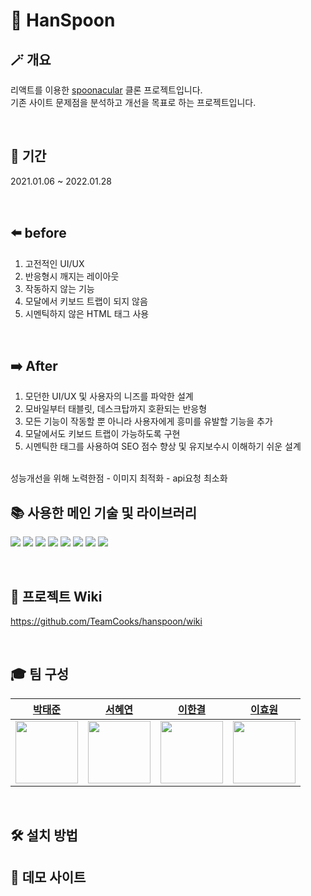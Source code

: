 # 🥄 HanSpoon

## 🪄 개요
리액트를 이용한 [spoonacular](https://spoonacular.com/) 클론 프로젝트입니다.<br>
기존 사이트 문제점을 분석하고 개선을 목표로 하는 프로젝트입니다.

<br>

## 📆 기간
2021.01.06 ~ 2022.01.28

<br>

## ⬅️ before
1. 고전적인 UI/UX
2. 반응형시 깨지는 레이아웃
3. 작동하지 않는 기능
4. 모달에서 키보드 트랩이 되지 않음
5. 시멘틱하지 않은 HTML 태그 사용

<br>

## ➡️ After
1. 모던한 UI/UX 및 사용자의 니즈를 파악한 설계
2. 모바일부터 태블릿, 데스크탑까지 호환되는 반응형
3. 모든 기능이 작동할 뿐 아니라 사용자에게 흥미를 유발할 기능을 추가
4. 모달에서도 키보드 트랩이 가능하도록 구현
5. 시멘틱한 태그를 사용하여 SEO 점수 향상 및 유지보수시 이해하기 쉬운 설계

<br>
성능개선을 위해 노력한점
- 이미지 최적화
- api요청 최소화


## 📚 사용한 메인 기술 및 라이브러리
<img src="https://img.shields.io/badge/html-E34F26?style=for-the-badge&logo=html5&logoColor=white"> <img src="https://img.shields.io/badge/css-1572B6?style=for-the-badge&logo=css3&logoColor=white"> <img src="https://img.shields.io/badge/javascript-F7DF1E?style=for-the-badge&logo=javascript&logoColor=black"> <img src="https://img.shields.io/badge/react(cra)-61DAFB?style=for-the-badge&logo=react&logoColor=black"> <img src="https://img.shields.io/badge/sass-CC6699?style=for-the-badge&logo=sass&logoColor=black"> <img src="https://img.shields.io/badge/firebase-FFCA28?style=for-the-badge&logo=firebase&logoColor=black"> <img src="https://img.shields.io/badge/firestore-FFCA28?style=for-the-badge&logo=firebase&logoColor=black"> <img src="https://img.shields.io/badge/webpack-8DD6F9?style=for-the-badge&logo=webpack&logoColor=black">

<br>

## 📝 프로젝트 Wiki
https://github.com/TeamCooks/hanspoon/wiki

<br>

## 🎓 팀 구성

|   [박태준](https://github.com/joker77z) | [서혜연](https://github.com/skojphy) | [이한결](https://github.com/hanana1253) | [이효원](https://github.com/hhhyyo) |
|:---:|:---:|:---:|:---:|
| <img src="https://avatars.githubusercontent.com/joker77z" width="100"> | <img src="https://avatars.githubusercontent.com/skojphy" width="100"> | <img src="https://avatars.githubusercontent.com/hanana1253" width="100"> | <img src="https://avatars.githubusercontent.com/hhhyyo" width="100"> |

<br>

## 🛠 설치 방법

## 🌟 데모 사이트
